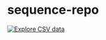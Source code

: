 # sequence-repo


[![Explore CSV data](https://lite.datasette.io/static/button.svg)](https://lite.datasette.io/?csv=https://raw.githubusercontent.com/moritz-gross/sequence-repo/main/metadata.csv)

